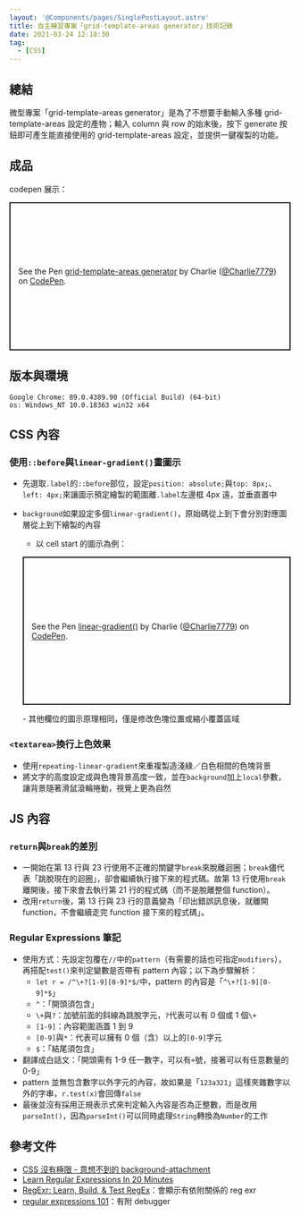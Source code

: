 ```yaml
---
layout: '@Components/pages/SinglePostLayout.astro'
title: 自主練習專案「grid-template-areas generator」技術記錄
date: 2021-03-24 12:18:30
tag:
  - [CSS]
---
```


## 總結

微型專案「grid-template-areas generator」是為了不想要手動輸入多種 grid-template-areas 設定的產物；輸入 column 與 row 的始末後，按下 generate 按鈕即可產生能直接使用的 grid-template-areas 設定，並提供一鍵複製的功能。

## 成品

codepen 展示：

<p class="codepen" data-height="265" data-theme-id="dark" data-default-tab="css,result" data-user="Charlie7779" data-slug-hash="qBqGbpm" style="height: 265px; box-sizing: border-box; display: flex; align-items: center; justify-content: center; border: 2px solid; margin: 1em 0; padding: 1em;" data-pen-title="grid-template-areas generator">
  <span>See the Pen <a href="https://codepen.io/Charlie7779/pen/qBqGbpm">
  grid-template-areas generator</a> by Charlie (<a href="https://codepen.io/Charlie7779">@Charlie7779</a>)
  on <a href="https://codepen.io">CodePen</a>.</span>
</p>
<script async src="https://cpwebassets.codepen.io/assets/embed/ei.js"></script>

## 版本與環境

```
Google Chrome: 89.0.4389.90 (Official Build) (64-bit)
os: Windows_NT 10.0.18363 win32 x64
```

## CSS 內容

### 使用`::before`與`linear-gradient()`畫圖示

- 先選取`.label`的`::before`部位，設定`position: absolute;`與`top: 8px;`、`left: 4px;`來讓圖示預定繪製的範圍離`.label`左邊框 4px 遠，並垂直置中
- `background`如果設定多個`linear-gradient()`，原始碼從上到下會分別對應圖層從上到下繪製的內容

  - 以 cell start 的圖示為例：
  <script src="https://gist.github.com/tzynwang/9b197345e6727409ced24f58820e1a47.js"></script>

    <p class="codepen" data-height="265" data-theme-id="dark" data-default-tab="css,result" data-user="Charlie7779" data-slug-hash="GRrJEJM" style="height: 265px; box-sizing: border-box; display: flex; align-items: center; justify-content: center; border: 2px solid; margin: 1em 0; padding: 1em;" data-pen-title="linear-gradient()">
    <span>See the Pen <a href="https://codepen.io/Charlie7779/pen/GRrJEJM">
    linear-gradient()</a> by Charlie (<a href="https://codepen.io/Charlie7779">@Charlie7779</a>)
    on <a href="https://codepen.io">CodePen</a>.</span>
    </p>
    <script async src="https://cpwebassets.codepen.io/assets/embed/ei.js"></script>
    - 其他欄位的圖示原理相同，僅是修改色塊位置或縮小覆蓋區域

### `<textarea>`換行上色效果

- 使用`repeating-linear-gradient`來重複製造淺綠／白色相間的色塊背景
- 將文字的高度設定成與色塊背景高度一致，並在`background`加上`local`參數，讓背景隨著滑鼠滾輪捲動，視覺上更為自然
    <script src="https://gist.github.com/tzynwang/1badaf6cd76aa8aaef55437f307378e3.js"></script>

## JS 內容

### `return`與`break`的差別

<script src="https://gist.github.com/tzynwang/3e954aaba9dc39d3c9409e58ebdbbd02.js"></script>

- 一開始在第 13 行與 23 行使用不正確的關鍵字`break`來脫離迴圈；`break`儘代表「跳脫現在的迴圈」，卻會繼續執行接下來的程式碼。故第 13 行使用`break`離開後，接下來會去執行第 21 行的程式碼（而不是脫離整個 function）。
- 改用`return`後，第 13 行與 23 行的意義變為「印出錯誤訊息後，就離開 function，不會繼續走完 function 接下來的程式碼」。

### Regular Expressions 筆記

- 使用方式：先設定包覆在`//`中的`pattern`（有需要的話也可指定`modifiers`），再搭配`test()`來判定變數是否帶有 pattern 內容；以下為步驟解析：
  - `let r = /^\+?[1-9][0-9]*$/`中，pattern 的內容是「`^\+?[1-9][0-9]*$`」
  - `^`：「開頭須包含」
  - `\+`與`?`：加號前面的斜線為跳脫字元，`?`代表可以有 0 個或 1 個`\+`
  - `[1-9]`：內容範圍涵蓋 1 到 9
  - `[0-9]`與`*`：代表可以擁有 0 個（含）以上的`[0-9]`字元
  - `$`：「結尾須包含」
- 翻譯成白話文：「開頭需有 1-9 任一數字，可以有`+`號，接著可以有任意數量的 0-9」
- pattern 並無包含數字以外字元的內容，故如果是「`123a321`」這樣夾雜數字以外的字串，`r.test(x)`會回傳`false`
- 最後並沒有採用正規表示式來判定輸入內容是否為正整數，而是改用`parseInt()`，因為`parseInt()`可以同時處理`String`轉換為`Number`的工作

## 參考文件

- [CSS 沒有極限 - 意想不到的 background-attachment](https://wcc723.github.io/css/2013/09/25/background-att/)
- [Learn Regular Expressions In 20 Minutes](https://www.youtube.com/watch?v=rhzKDrUiJVk)
- [RegExr: Learn, Build, & Test RegEx](https://regexr.com/)：會顯示有依附關係的 reg exr
- [regular expressions 101](https://regex101.com/)：有附 debugger
